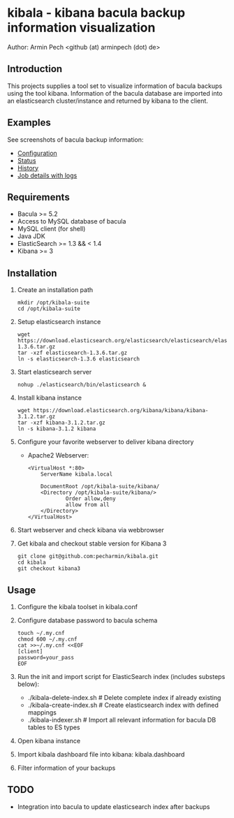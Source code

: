 kibala - kibana bacula backup information visualization
=======================================================

Author: Armin Pech <github (at) arminpech (dot) de>

Introduction
------------
This projects supplies a tool set to visualize information of bacula backups
using the tool kibana.
Information of the bacula database are imported into an elasticsearch
cluster/instance and returned by kibana to the client.

Examples
--------
See screenshots of bacula backup information:
* [Configuration](/doc/screenshots/kibala-configuration.png)
* [Status](/doc/screenshots/kibala-status.png)
* [History](/doc/screenshots/kibala-history.png)
* [Job details with logs](/doc/screenshots/kibala-job-details.png)

Requirements
------------
* Bacula >= 5.2
* Access to MySQL database of bacula
* MySQL client (for shell)
* Java JDK
* ElasticSearch >= 1.3 && < 1.4
* Kibana >= 3

Installation
------------
1. Create an installation path

    ```
    mkdir /opt/kibala-suite
    cd /opt/kibala-suite
    ```

1. Setup elasticsearch instance

    ```
    wget https://download.elasticsearch.org/elasticsearch/elasticsearch/elasticsearch-1.3.6.tar.gz
    tar -xzf elasticsearch-1.3.6.tar.gz
    ln -s elasticsearch-1.3.6 elasticsearch
    ```

1. Start elasticsearch server

    ```
    nohup ./elasticsearch/bin/elasticsearch &
    ```

1. Install kibana instance

    ```
    wget https://download.elasticsearch.org/kibana/kibana/kibana-3.1.2.tar.gz
    tar -xzf kibana-3.1.2.tar.gz
    ln -s kibana-3.1.2 kibana
    ```

1. Configure your favorite webserver to deliver kibana directory

   * Apache2 Webserver:

        ```
        <VirtualHost *:80>
            ServerName kibala.local
            
            DocumentRoot /opt/kibala-suite/kibana/
            <Directory /opt/kibala-suite/kibana/>
                    Order allow,deny
                    allow from all
            </Directory>
        </VirtualHost>
        ```

1. Start webserver and check kibana via webbrowser
1. Get kibala and checkout stable version for Kibana 3

    ```
    git clone git@github.com:pecharmin/kibala.git
    cd kibala
    git checkout kibana3
    ```

Usage
-----
1. Configure the kibala toolset in kibala.conf
1. Configure database password to bacula schema

    ```
    touch ~/.my.cnf
    chmod 600 ~/.my.cnf
    cat >>~/.my.cnf <<EOF
    [client]
    password=your_pass
    EOF
    ```

1. Run the init and import script for ElasticSearch index (includes substeps below):
   * ./kibala-delete-index.sh # Delete complete index if already existing
   * ./kibala-create-index.sh # Create elasticsearch index with defined mappings
   * ./kibala-indexer.sh # Import all relevant information for bacula DB tables to ES types
1. Open kibana instance
1. Import kibala dashboard file into kibana: kibala.dashboard
1. Filter information of your backups

TODO
----
* Integration into bacula to update elasticsearch index after backups
